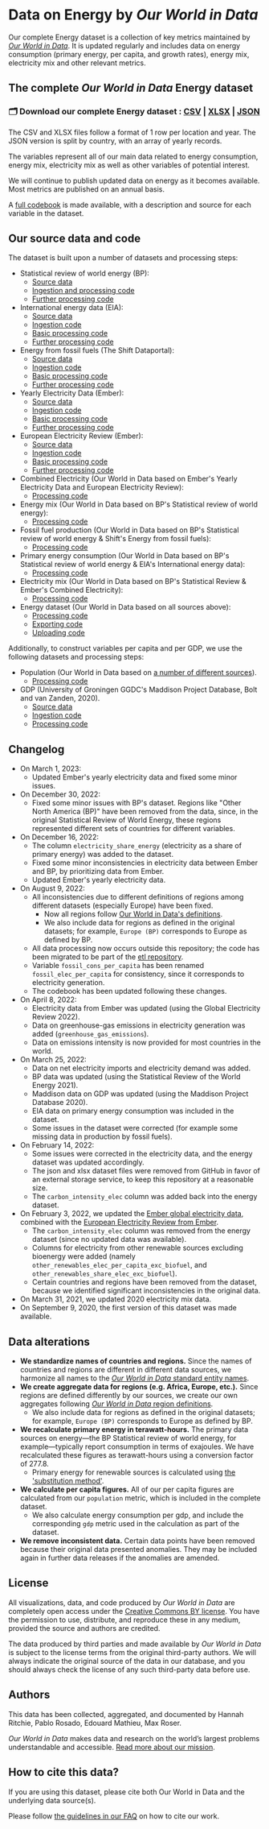 # Data on Energy by *Our World in Data*

Our complete Energy dataset is a collection of key metrics maintained by [*Our World in Data*](https://ourworldindata.org/energy). It is updated regularly and includes data on energy consumption (primary energy, per capita, and growth rates), energy mix, electricity mix and other relevant metrics.

## The complete *Our World in Data* Energy dataset

### 🗂️ Download our complete Energy dataset : [CSV](https://nyc3.digitaloceanspaces.com/owid-public/data/energy/owid-energy-data.csv) | [XLSX](https://nyc3.digitaloceanspaces.com/owid-public/data/energy/owid-energy-data.xlsx) | [JSON](https://nyc3.digitaloceanspaces.com/owid-public/data/energy/owid-energy-data.json)

The CSV and XLSX files follow a format of 1 row per location and year. The JSON version is split by country, with an array of yearly records.

The variables represent all of our main data related to energy consumption, energy mix, electricity mix as well as other variables of potential interest.

We will continue to publish updated data on energy as it becomes available. Most metrics are published on an annual basis.

A [full codebook](https://github.com/owid/energy-data/blob/master/owid-energy-codebook.csv) is made available, with a description and source for each variable in the dataset.

## Our source data and code

The dataset is built upon a number of datasets and processing steps:
- Statistical review of world energy (BP):
  - [Source data](https://www.bp.com/en/global/corporate/energy-economics/statistical-review-of-world-energy.html)
  - [Ingestion and processing code](https://github.com/owid/importers/tree/master/bp_statreview)
  - [Further processing code](https://github.com/owid/etl/blob/master/etl/steps/data/garden/bp/2022-12-28/statistical_review.py)
- International energy data (EIA):
  - [Source data](https://www.eia.gov/opendata/bulkfiles.php)
  - [Ingestion code](https://github.com/owid/walden/blob/master/ingests/eia_international_energy_data.py)
  - [Basic processing code](https://github.com/owid/etl/blob/master/etl/steps/data/meadow/eia/2022-07-27/energy_consumption.py)
  - [Further processing code](https://github.com/owid/etl/blob/master/etl/steps/data/garden/eia/2022-07-27/energy_consumption.py)
- Energy from fossil fuels (The Shift Dataportal):
  - [Source data](https://www.theshiftdataportal.org/energy)
  - [Ingestion code](https://github.com/owid/walden/blob/master/ingests/shift.py)
  - [Basic processing code](https://github.com/owid/etl/blob/master/etl/steps/data/meadow/shift/2022-07-18/fossil_fuel_production.py)
  - [Further processing code](https://github.com/owid/etl/blob/master/etl/steps/data/garden/shift/2022-07-18/fossil_fuel_production.py)
- Yearly Electricity Data (Ember):
  - [Source data](https://ember-climate.org/data-catalogue/yearly-electricity-data/)
  - [Ingestion code](https://github.com/owid/etl/blob/master/snapshots/ember/2023-02-20/yearly_electricity.py)
  - [Basic processing code](https://github.com/owid/etl/blob/master/etl/steps/data/meadow/ember/2023-02-20/yearly_electricity.py)
  - [Further processing code](https://github.com/owid/etl/blob/master/etl/steps/data/garden/ember/2023-02-20/yearly_electricity.py)
- European Electricity Review (Ember):
  - [Source data](https://ember-climate.org/insights/research/european-electricity-review-2022/)
  - [Ingestion code](https://github.com/owid/walden/blob/master/owid/walden/index/ember/2022-02-01/european_electricity_review.json)
  - [Basic processing code](https://github.com/owid/etl/blob/master/etl/steps/data/meadow/ember/2022-08-01/european_electricity_review.py)
  - [Further processing code](https://github.com/owid/etl/blob/master/etl/steps/data/garden/ember/2022-08-01/european_electricity_review.py)
- Combined Electricity (Our World in Data based on Ember's Yearly Electricity Data and European Electricity Review):
  - [Processing code](https://github.com/owid/etl/blob/master/etl/steps/data/garden/ember/2023-02-20/combined_electricity.py)
- Energy mix (Our World in Data based on BP's Statistical review of world energy):
  - [Processing code](https://github.com/owid/etl/blob/master/etl/steps/data/garden/bp/2023-02-20/energy_mix.py)
- Fossil fuel production (Our World in Data based on BP's Statistical review of world energy & Shift's Energy from fossil fuels):
  - [Processing code](https://github.com/owid/etl/blob/master/etl/steps/data/garden/energy/2023-02-20/fossil_fuel_production.py)
- Primary energy consumption (Our World in Data based on BP's Statistical review of world energy & EIA's International energy data):
  - [Processing code](https://github.com/owid/etl/blob/master/etl/steps/data/garden/energy/2023-02-20/primary_energy_consumption.py)
- Electricity mix (Our World in Data based on BP's Statistical Review & Ember's Combined Electricity):
  - [Processing code](https://github.com/owid/etl/blob/master/etl/steps/data/garden/energy/2023-02-20/electricity_mix.py)
- Energy dataset (Our World in Data based on all sources above):
  - [Processing code](https://github.com/owid/etl/blob/master/etl/steps/data/garden/energy/2023-02-20/owid_energy.py)
  - [Exporting code](https://github.com/owid/energy-data/blob/master/scripts/make_dataset.py)
  - [Uploading code](https://github.com/owid/energy-data/blob/master/scripts/upload_datasets_to_s3.py)

Additionally, to construct variables per capita and per GDP, we use the following datasets and processing steps:
- Population (Our World in Data based on [a number of different sources](https://ourworldindata.org/population-sources)).
  - [Processing code](https://github.com/owid/etl/blob/master/etl/steps/data/garden/demography/2022-12-08/population/__init__.py)
- GDP (University of Groningen GGDC's Maddison Project Database, Bolt and van Zanden, 2020).
  - [Source data](https://www.rug.nl/ggdc/historicaldevelopment/maddison/releases/maddison-project-database-2020)
  - [Ingestion code](https://github.com/owid/walden/blob/master/ingests/ggdc_maddison.py)
  - [Processing code](https://github.com/owid/etl/blob/master/etl/steps/data/garden/ggdc/2020-10-01/ggdc_maddison.py)

## Changelog

- On March 1, 2023:
  - Updated Ember's yearly electricity data and fixed some minor issues.
- On December 30, 2022:
  - Fixed some minor issues with BP's dataset. Regions like "Other North America (BP)" have been removed from the data, since, in the original Statistical Review of World Energy, these regions represented different sets of countries for different variables.
- On December 16, 2022:
  - The column `electricity_share_energy` (electricity as a share of primary energy) was added to the dataset.
  - Fixed some minor inconsistencies in electricity data between Ember and BP, by prioritizing data from Ember.
  - Updated Ember's yearly electricity data.
- On August 9, 2022:
  - All inconsistencies due to different definitions of regions among different datasets (especially Europe) have been fixed.
    - Now all regions follow [Our World in Data's definitions](https://ourworldindata.org/world-region-map-definitions).
    - We also include data for regions as defined in the original datasets; for example, `Europe (BP)` corresponds to Europe as defined by BP.
  - All data processing now occurs outside this repository; the code has been migrated to be part of the [etl repository](https://github.com/owid/etl).
  - Variable `fossil_cons_per_capita` has been renamed `fossil_elec_per_capita` for consistency, since it corresponds to electricity generation.
  - The codebook has been updated following these changes.
- On April 8, 2022:
  - Electricity data from Ember was updated (using the Global Electricity Review 2022).
  - Data on greenhouse-gas emissions in electricity generation was added (`greenhouse_gas_emissions`).
  - Data on emissions intensity is now provided for most countries in the world.
- On March 25, 2022:
  - Data on net electricity imports and electricity demand was added.
  - BP data was updated (using the Statistical Review of the World Energy 2021).
  - Maddison data on GDP was updated (using the Maddison Project Database 2020).
  - EIA data on primary energy consumption was included in the dataset.
  - Some issues in the dataset were corrected (for example some missing data in production by fossil fuels).
- On February 14, 2022:
  - Some issues were corrected in the electricity data, and the energy dataset was updated accordingly.
  - The json and xlsx dataset files were removed from GitHub in favor of an external storage service, to keep this repository at a reasonable size.
  - The `carbon_intensity_elec` column was added back into the energy dataset.
- On February 3, 2022, we updated the [Ember global electricity data](https://ember-climate.org/data/global-electricity/), combined with the [European Electricity Review from Ember](https://ember-climate.org/project/european-electricity-review-2022/).
  - The `carbon_intensity_elec` column was removed from the energy dataset (since no updated data was available).
  - Columns for electricity from other renewable sources excluding bioenergy were added (namely `other_renewables_elec_per_capita_exc_biofuel`, and `other_renewables_share_elec_exc_biofuel`).
  - Certain countries and regions have been removed from the dataset, because we identified significant inconsistencies in the original data.
- On March 31, 2021, we updated 2020 electricity mix data.
- On September 9, 2020, the first version of this dataset was made available.

## Data alterations

- **We standardize names of countries and regions.** Since the names of countries and regions are different in different data sources, we harmonize all names to the [*Our World in Data* standard entity names](https://ourworldindata.org/world-region-map-definitions).
- **We create aggregate data for regions (e.g. Africa, Europe, etc.).** Since regions are defined differently by our sources, we create our own aggregates following [*Our World in Data* region definitions](https://ourworldindata.org/world-region-map-definitions).
  - We also include data for regions as defined in the original datasets; for example, `Europe (BP)` corresponds to Europe as defined by BP.
- **We recalculate primary energy in terawatt-hours.** The primary data sources on energy—the BP Statistical review of world energy, for example—typically report consumption in terms of exajoules. We have recalculated these figures as terawatt-hours using a conversion factor of 277.8.
  - Primary energy for renewable sources is calculated using [the 'substitution method'](https://ourworldindata.org/energy-substitution-method).
- **We calculate per capita figures.** All of our per capita figures are calculated from our `population` metric, which is included in the complete dataset.
  - We also calculate energy consumption per gdp, and include the corresponding `gdp` metric used in the calculation as part of the dataset.
- **We remove inconsistent data.** Certain data points have been removed because their original data presented anomalies. They may be included again in further data releases if the anomalies are amended.

## License

All visualizations, data, and code produced by _Our World in Data_ are completely open access under the [Creative Commons BY license](https://creativecommons.org/licenses/by/4.0/). You have the permission to use, distribute, and reproduce these in any medium, provided the source and authors are credited.

The data produced by third parties and made available by _Our World in Data_ is subject to the license terms from the original third-party authors. We will always indicate the original source of the data in our database, and you should always check the license of any such third-party data before use.

## Authors

This data has been collected, aggregated, and documented by Hannah Ritchie, Pablo Rosado, Edouard Mathieu, Max Roser.

*Our World in Data* makes data and research on the world’s largest problems understandable and accessible. [Read more about our mission](https://ourworldindata.org/about).

## How to cite this data?

If you are using this dataset, please cite both Our World in Data and the underlying data source(s).

Please follow [the guidelines in our FAQ](https://ourworldindata.org/faqs#citing-work-produced-by-third-parties-and-made-available-by-our-world-in-data) on how to cite our work.
